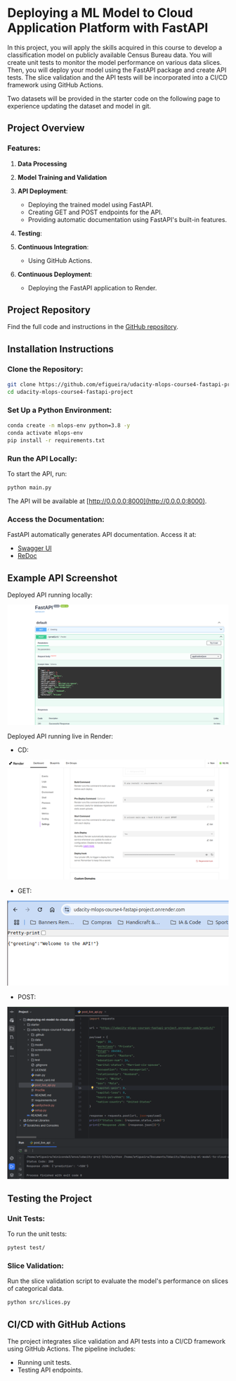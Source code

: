 # Deploying a ML Model to Cloud Application Platform with FastAPI

In this project, you will apply the skills acquired in this course to develop a classification model on publicly available Census Bureau data. You will create unit tests to monitor the model performance on various data slices. Then, you will deploy your model using the FastAPI package and create API tests. The slice validation and the API tests will be incorporated into a CI/CD framework using GitHub Actions.

Two datasets will be provided in the starter code on the following page to experience updating the dataset and model in git.

## Project Overview

### Features:
1. **Data Processing**

2. **Model Training and Validation**

3. **API Deployment**:
   - Deploying the trained model using FastAPI.
   - Creating GET and POST endpoints for the API.
   - Providing automatic documentation using FastAPI's built-in features.

4. **Testing**:

5. **Continuous Integration**:
   - Using GitHub Actions.

6. **Continuous Deployment**:
    - Deploying the FastAPI application to Render.

## Project Repository

Find the full code and instructions in the [GitHub repository](https://github.com/efigueira/udacity-mlops-course4-fastapi-project).

## Installation Instructions

### Clone the Repository:
```bash
git clone https://github.com/efigueira/udacity-mlops-course4-fastapi-project.git
cd udacity-mlops-course4-fastapi-project
```

### Set Up a Python Environment:
```bash
conda create -n mlops-env python=3.8 -y
conda activate mlops-env
pip install -r requirements.txt
```

### Run the API Locally:
To start the API, run:
```bash
python main.py
```
The API will be available at [http://0.0.0.0:8000](http://0.0.0.0:8000).

### Access the Documentation:
FastAPI automatically generates API documentation. Access it at:
- [Swagger UI](http://0.0.0.0:8000/docs)
- [ReDoc](http://0.0.0.0:8000/redoc)

## Example API Screenshot

Deployed API running locally:

![API Screenshot](screenshots/example.png)

Deployed API running live in Render:

* CD:

![API Screenshot](screenshots/continuous_deployment.png)

* GET:

![API Screenshot](screenshots/live_get.png)

* POST:

![API Screenshot](screenshots/live_post.png)

## Testing the Project

### Unit Tests:
To run the unit tests:
```bash
pytest test/
```
### Slice Validation:
Run the slice validation script to evaluate the model's performance on slices of categorical data.
```bash
python src/slices.py
```

## CI/CD with GitHub Actions

The project integrates slice validation and API tests into a CI/CD framework using GitHub Actions. The pipeline includes:
- Running unit tests.
- Testing API endpoints.
